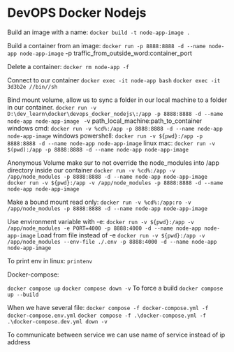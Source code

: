 # DevOPS Docker Nodejs

Build an image with a name:
`docker build -t node-app-image .`

Build a container from an image:
`docker run -p 8888:8888 -d --name node-app node-app-image`
-p traffic_from_outside_word:container_port

Delete a container:
`docker rm node-app -f`

Connect to our container
`docker exec -it node-app bash`
`docker exec -it 3d3b2e //bin//sh`

Bind mount volume, allow us to sync a folder in our local machine to a folder
in our container.
`docker run -v D:\dev_learn\docker\devops_docker_nodejs\:/app -p 8888:8888 -d --name node-app node-app-image `
-v path_local_machine:path_to_container
windows cmd:
`docker run -v %cd%:/app -p 8888:8888 -d --name node-app node-app-image`
windows powershell:
`docker run -v ${pwd}:/app -p 8888:8888 -d --name node-app node-app-image`
linux mac:
`docker run -v $(pwd):/app -p 8888:8888 -d --name node-app node-app-image`

Anonymous Volume make sur to not override the node_modules into /app directory inside our container
`docker run -v %cd%:/app -v /app/node_modules -p 8888:8888 -d --name node-app node-app-image`
`docker run -v ${pwd}:/app -v /app/node_modules -p 8888:8888 -d --name node-app node-app-image`

Make a bound mount read only:
`docker run -v %cd%:/app:ro -v /app/node_modules -p 8888:8888 -d --name node-app node-app-image`

Use environment variable with -e:
`docker run -v ${pwd}:/app -v /app/node_modules -e PORT=4000 -p 8888:4000 -d --name node-app node-app-image`
Load from file instead of -e
`docker run -v ${pwd}:/app -v /app/node_modules --env-file ./.env -p 8888:4000 -d --name node-app node-app-image`

To print env in linux:
`printenv`

Docker-compose:

`docker compose up`
`docker compose down -v`
To force a build
`docker compose up --build`

When we have several file:
`docker compose -f docker-compose.yml -f docker-compose.env.yml`
`docker compose -f .\docker-compose.yml -f .\docker-compose.dev.yml down -v`

To communicate between service we can use name of service instead of ip address
